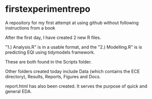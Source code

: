 # firstexperimentrepo
A repository for my first attempt at using github without following instructions from a book

After the first day, I have created 2 new R files.

"1.) Analysis.R" is in a usable format, and the "2.) Modelling.R" is is predicting EQI using tidymodels framework.

These are both found in the Scripts folder.

Other folders created today include Data (which contains the ECE directory), Results, Reports, Figures and Docs.

report.html has also been created. It serves the purpose of quick and general EDA.

